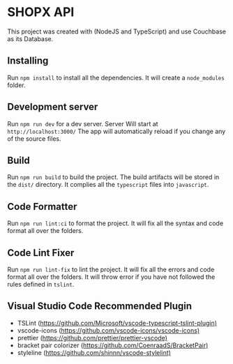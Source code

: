 # SHOPX API

This project was created with (NodeJS and TypeScript) and use Couchbase as its Database.

## Installing

Run `npm install` to install all the dependencies. It will create a `node_modules` folder.

## Development server

Run `npm run dev` for a dev server. Server Will start at `http://localhost:3000/`
The app will automatically reload if you change any of the source files.

## Build

Run `npm run build` to build the project. The build artifacts will be stored in the `dist/` directory.
It complies all the `typescript` files into `javascript`.

## Code Formatter

Run `npm run lint:ci` to format the project. It will fix all the syntax and code format all over the folders.

## Code Lint Fixer

Run `npm run lint-fix` to lint the project. It will fix all the errors and code format all over the folders.
It will throw error if you have not followed the rules defined in `tslint`.

## Visual Studio Code Recommended Plugin

- TSLint (<https://github.com/Microsoft/vscode-typescript-tslint-plugin)>
- vscode-icons (<https://github.com/vscode-icons/vscode-icons)>
- prettier (<https://github.com/prettier/prettier-vscode)>
- bracket pair colorizer (<https://github.com/CoenraadS/BracketPair)>
- styleline (<https://github.com/shinnn/vscode-stylelint)>
